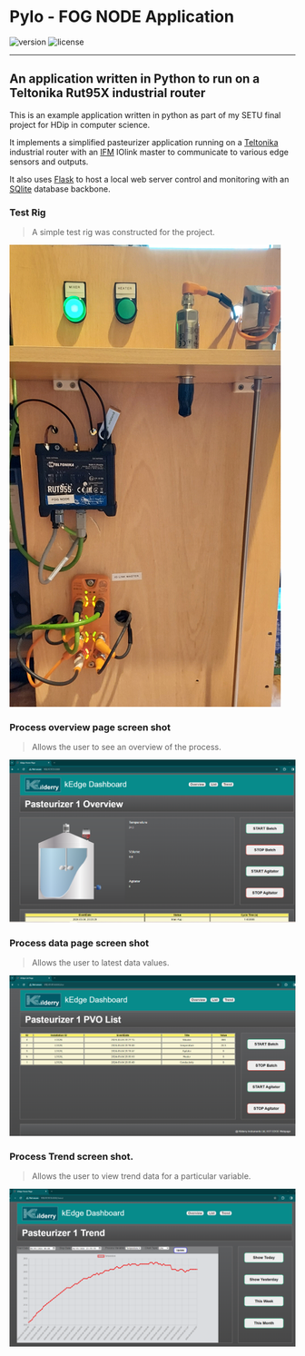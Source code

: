 # PyIo - FOG NODE Application

![version](https://img.shields.io/badge/version-0.0.24019-blue.svg) ![license](https://img.shields.io/badge/license-MIT-blue.svg)

---


## An application written in Python to run on a Teltonika Rut95X industrial router

This is an example application written in python as part of my SETU final project for HDip in computer science.

It implements a simplified pasteurizer application running on a [Teltonika](https://teltonika-networks.com/products/routers/rut956) industrial router with an [IFM](https://www.ifm.com/ie/en/product/AL1350) IOlink master to communicate to various edge sensors and outputs.

It also uses [Flask](https://flask.palletsprojects.com/en/3.0.x/#) to host a local web server control and monitoring with an [SQlite](https://www.sqlite.org/) database backbone.

### Test Rig

> A simple test rig was constructed for the project.

![Test Rig][image4]

### Process overview page screen shot

> Allows the user to see an overview of the process.

![Home page][image1]


### Process data page screen shot

> Allows the user to latest data values.

![Data List page][image2]


### Process Trend screen shot.

> Allows the user to view trend data for a particular variable.

![Process Trend page][image3]


[image1]: ./images/FogHome.png

[image2]: ./images/FogList.png

[image3]: ./images/FogTrend.png

[image4]: ./images/TestRig.png
